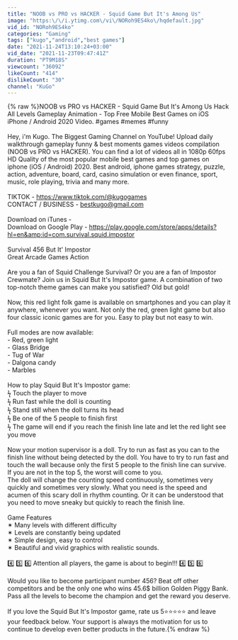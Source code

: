 ```yaml
---
title: "NOOB vs PRO vs HACKER - Squid Game But It's Among Us"
image: "https:\/\/i.ytimg.com\/vi\/NORoh9ES4ko\/hqdefault.jpg"
vid_id: "NORoh9ES4ko"
categories: "Gaming"
tags: ["kugo","android","best games"]
date: "2021-11-24T13:10:24+03:00"
vid_date: "2021-11-23T09:47:41Z"
duration: "PT9M18S"
viewcount: "36092"
likeCount: "414"
dislikeCount: "30"
channel: "KuGo"
---
```

{% raw %}NOOB vs PRO vs HACKER - Squid Game But It's Among Us Hack All Levels Gameplay Animation - Top Free Mobile Best Games on iOS iPhone / Android 2020 Video. #games #memes #funny<br /><br />Hey, i'm Kugo. The Biggest Gaming Channel on YouTube! Upload daily walkthrough gameplay funny &amp; best moments games videos compilation (NOOB vs PRO vs HACKER). You can find a lot of videos all in 1080p 60fps HD Quality of the most popular mobile best games and top games on iphone (iOS / Android) 2020. Best android, iphone games strategy, puzzle, action, adventure, board, card, casino simulation or even finance, sport, music, role playing, trivia and many more.<br /><br />TIKTOK - <a rel="nofollow" target="blank" href="https://www.tiktok.com/@kugogames">https://www.tiktok.com/@kugogames</a><br />CONTACT / BUSINESS - bestkugo@gmail.com<br /><br />Download on iTunes - <br />Download on Google Play - <a rel="nofollow" target="blank" href="https://play.google.com/store/apps/details?hl=en&amp;id=com.survival.squid.impostor">https://play.google.com/store/apps/details?hl=en&amp;id=com.survival.squid.impostor</a><br /><br />Survival 456 But It' Impostor<br />Great Arcade Games Action<br /><br />Are you a fan of Squid Challenge Survival? Or you are a fan of Impostor Crewmate? Join us in Squid But It's Impostor game. A combination of two top-notch theme games can make you satisfied? Old but gold!<br /><br />Now, this red light folk game is available on smartphones and you can play it anywhere, whenever you want. Not only the red, green light game but also four classic iconic games are for you. Easy to play but not easy to win.<br /><br />Full modes are now available:<br />- Red, green light<br />- Glass Bridge<br />- Tug of War<br />- Dalgona candy<br />- Marbles<br /><br />How to play Squid But It's Impostor game:<br />ϟ Touch the player to move<br />ϟ Run fast while the doll is counting<br />ϟ Stand still when the doll turns its head<br />ϟ Be one of the 5 people to finish first<br />ϟ The game will end if you reach the finish line late and let the red light see you move<br /><br />Now your motion supervisor is a doll. Try to run as fast as you can to the finish line without being detected by the doll. You have to try to run fast and touch the wall because only the first 5 people to the finish line can survive. If you are not in the top 5, the worst will come to you.<br />The doll will change the counting speed continuously, sometimes very quickly and sometimes very slowly. What you need is the speed and acumen of this scary doll in rhythm counting. Or it can be understood that you need to move sneaky but quickly to reach the finish line.<br /><br />Game Features<br />✶ Many levels with different difficulty<br />✶ Levels are constantly being updated<br />✶ Simple design, easy to control<br />✶ Beautiful and vivid graphics with realistic sounds.<br /><br />4️⃣ 5️⃣ 6️⃣ Attention all players, the game is about to begin!!! 4️⃣ 5️⃣ 6️⃣<br /><br />Would you like to become participant number 456? Beat off other competitors and be the only one who wins 45.6$ billion Golden Piggy Bank. Pass all the levels to become the champion and get the reward you deserve.<br /><br />If you love the Squid But It's Impostor game, rate us 5⭐️⭐️⭐️⭐️⭐️ and leave your feedback below. Your support is always the motivation for us to continue to develop even better products in the future.{% endraw %}
